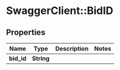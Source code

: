 # SwaggerClient::BidID

## Properties
Name | Type | Description | Notes
------------ | ------------- | ------------- | -------------
**bid_id** | **String** |  | 


